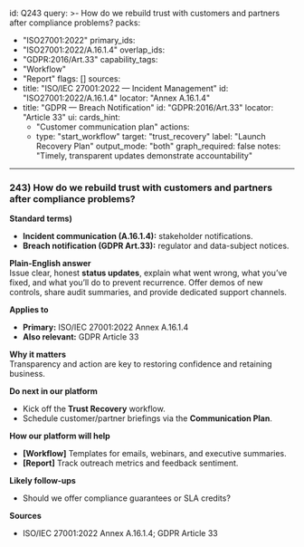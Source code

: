 id: Q243
query: >-
  How do we rebuild trust with customers and partners after compliance problems?
packs:
  - "ISO27001:2022"
primary_ids:
  - "ISO27001:2022/A.16.1.4"
overlap_ids:
  - "GDPR:2016/Art.33"
capability_tags:
  - "Workflow"
  - "Report"
flags: []
sources:
  - title: "ISO/IEC 27001:2022 — Incident Management"
    id: "ISO27001:2022/A.16.1.4"
    locator: "Annex A.16.1.4"
  - title: "GDPR — Breach Notification"
    id: "GDPR:2016/Art.33"
    locator: "Article 33"
ui:
  cards_hint:
    - "Customer communication plan"
  actions:
    - type: "start_workflow"
      target: "trust_recovery"
      label: "Launch Recovery Plan"
output_mode: "both"
graph_required: false
notes: "Timely, transparent updates demonstrate accountability"
---
### 243) How do we rebuild trust with customers and partners after compliance problems?

**Standard terms)**  
- **Incident communication (A.16.1.4):** stakeholder notifications.  
- **Breach notification (GDPR Art.33):** regulator and data-subject notices.

**Plain-English answer**  
Issue clear, honest **status updates**, explain what went wrong, what you’ve fixed, and what you’ll do to prevent recurrence. Offer demos of new controls, share audit summaries, and provide dedicated support channels.

**Applies to**  
- **Primary:** ISO/IEC 27001:2022 Annex A.16.1.4  
- **Also relevant:** GDPR Article 33

**Why it matters**  
Transparency and action are key to restoring confidence and retaining business.

**Do next in our platform**  
- Kick off the **Trust Recovery** workflow.  
- Schedule customer/partner briefings via the **Communication Plan**.

**How our platform will help**  
- **[Workflow]** Templates for emails, webinars, and executive summaries.  
- **[Report]** Track outreach metrics and feedback sentiment.

**Likely follow-ups**  
- Should we offer compliance guarantees or SLA credits?

**Sources**  
- ISO/IEC 27001:2022 Annex A.16.1.4; GDPR Article 33  

